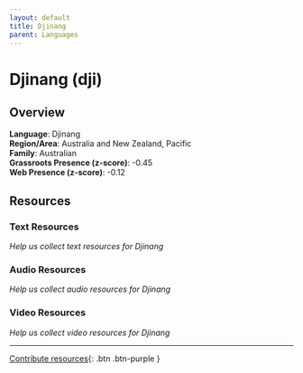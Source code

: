 ```yaml
---
layout: default
title: Djinang
parent: Languages
---
```


# Djinang (dji)

## Overview

**Language**: Djinang  
**Region/Area**: Australia and New Zealand, Pacific  
**Family**: Australian  
**Grassroots Presence (z-score)**: -0.45  
**Web Presence (z-score)**: -0.12  

## Resources

### Text Resources
*Help us collect text resources for Djinang*

### Audio Resources
*Help us collect audio resources for Djinang*

### Video Resources
*Help us collect video resources for Djinang*

---

[Contribute resources](https://forms.office.com/e/1SfLJx3u1r){: .btn .btn-purple }

